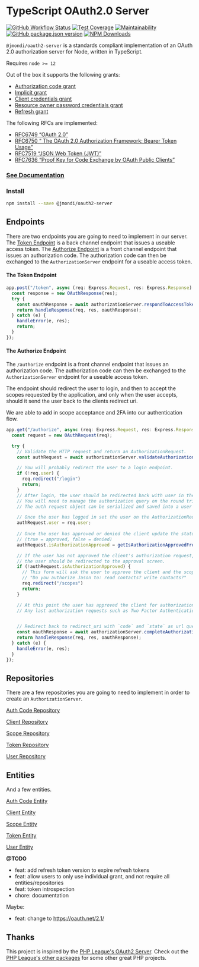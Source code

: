# TypeScript OAuth2.0 Server

[![GitHub Workflow Status](https://img.shields.io/github/workflow/status/jasonraimondi/typescript-oauth2-server/build%20and%20test?label=tests&style=flat-square)](https://github.com/jasonraimondi/typescript-oauth2-server)
[![Test Coverage](https://img.shields.io/codeclimate/coverage/jasonraimondi/typescript-oauth2-server?style=flat-square)](https://codeclimate.com/github/jasonraimondi/typescript-oauth2-server/test_coverage)
[![Maintainability](https://img.shields.io/codeclimate/coverage-letter/jasonraimondi/typescript-oauth2-server?label=maintainability&style=flat-square)](https://codeclimate.com/github/jasonraimondi/typescript-oauth2-server/maintainability)
[![GitHub package.json version](https://img.shields.io/github/package-json/v/jasonraimondi/typescript-oauth2-server?style=flat-square)](https://github.com/jasonraimondi/typescript-oauth2-server/releases/latest)
[![NPM Downloads](https://img.shields.io/npm/dt/@jmondi/oauth2-server?label=npm%20downloads&style=flat-square)](https://www.npmjs.com/package/@jmondi/oauth2-server)

`@jmondi/oauth2-server` is a standards compliant implementation of an OAuth 2.0 authorization server for Node, written in TypeScript. 

Requires `node >= 12`

Out of the box it supports the following grants:

- [Authorization code grant](#authorization-code-grant-with-pkce)
- [Implicit grant](#implicit-grant) 
- [Client credentials grant](#client-credentials-grant)
- [Resource owner password credentials grant](#password-grant)
- [Refresh grant](#refresh-token-grant)

The following RFCs are implemented:

- [RFC6749 “OAuth 2.0”](https://tools.ietf.org/html/rfc6749)
- [RFC6750 “ The OAuth 2.0 Authorization Framework: Bearer Token Usage”](https://tools.ietf.org/html/rfc6750)
- [RFC7519 “JSON Web Token (JWT)”](https://tools.ietf.org/html/rfc7519)
- [RFC7636 “Proof Key for Code Exchange by OAuth Public Clients”](https://tools.ietf.org/html/rfc7636)

### [See Documentation](https://jasonraimondi.github.io/typescript-oauth2-server/)

### Install

```bash
npm install --save @jmondi/oauth2-server
```

## Endpoints 

There are two endpoints you are going to need to implement in our server. The [Token Endpoint](#the-token-endpoint
) is a back channel endpoint that issues a useable access token. The [Authorize Endpoint](#the-authorize-endpoint) is a front channel endpoint that issues an authorization code. The authorization code can then be exchanged to the `AuthorizationServer` endpoint for a useable access token.

#### The Token Endpoint

```typescript
app.post("/token", async (req: Express.Request, res: Express.Response) => {
  const response = new OAuthResponse(res);
  try {
    const oauthResponse = await authorizationServer.respondToAccessTokenRequest(req, response);
    return handleResponse(req, res, oauthResponse);
  } catch (e) {
    handleError(e, res);
    return;
  }
});
```

#### The Authorize Endpoint

The `/authorize` endpoint is a front channel endpoint that issues an authorization code. The authorization code can then be exchanged to the `AuthorizationServer` endpoint for a useable access token.

The endpoint should redirect the user to login, and then to accept the scopes requested by the application, and only when the user accepts, should it send the user back to the clients redirect uri.

We are able to add in scope acceptance and 2FA into our authentication flow.

```typescript
app.get("/authorize", async (req: Express.Request, res: Express.Response) => {
  const request = new OAuthRequest(req);

  try {
    // Validate the HTTP request and return an AuthorizationRequest.
    const authRequest = await authorizationServer.validateAuthorizationRequest(request);

    // You will probably redirect the user to a login endpoint. 
    if (!req.user) {
      req.redirect("/login")
      return;
    }
    // After login, the user should be redirected back with user in the session.
    // You will need to manage the authorization query on the round trip.
    // The auth request object can be serialized and saved into a user's session.

    // Once the user has logged in set the user on the AuthorizationRequest
    authRequest.user = req.user;
    
    // Once the user has approved or denied the client update the status
    // (true = approved, false = denied)
    authRequest.isAuthorizationApproved = getIsAuthorizationApprovedFromSession();

    // If the user has not approved the client's authorization request, 
    // the user should be redirected to the approval screen.
    if (!authRequest.isAuthorizationApproved) {
      // This form will ask the user to approve the client and the scopes requested.
      // "Do you authorize Jason to: read contacts? write contacts?"
      req.redirect("/scopes")
      return;
    }

    // At this point the user has approved the client for authorization.
    // Any last authorization requests such as Two Factor Authentication (2FA) can happen here.


    // Redirect back to redirect_uri with `code` and `state` as url query params.
    const oauthResponse = await authorizationServer.completeAuthorizationRequest(authRequest);
    return handleResponse(req, res, oauthResponse);
  } catch (e) {
    handleError(e, res);
  }
});
```

## Repositories

There are a few repositories you are going to need to implement in order to create an `AuthorizationServer`.

[Auth Code Repository](https://jasonraimondi.github.io/typescript-oauth2-server/repositories/#auth-code-repository)

[Client Repository](https://jasonraimondi.github.io/typescript-oauth2-server/repositories/#client-repository)

[Scope Repository](https://jasonraimondi.github.io/typescript-oauth2-server/repositories/#scope-repository) 

[Token Repository](https://jasonraimondi.github.io/typescript-oauth2-server/repositories/#token-repository)

[User Repository](https://jasonraimondi.github.io/typescript-oauth2-server/repositories/#user-repository)

## Entities

And a few entities.

[Auth Code Entity](https://jasonraimondi.github.io/typescript-oauth2-server/entities/#auth-code-entity)

[Client Entity](https://jasonraimondi.github.io/typescript-oauth2-server/entities/#client-entity)

[Scope Entity](https://jasonraimondi.github.io/typescript-oauth2-server/entities/#scope-entity)

[Token Entity](https://jasonraimondi.github.io/typescript-oauth2-server/entities/#token-entity)

[User Entity](https://jasonraimondi.github.io/typescript-oauth2-server/entities/#user-entity)

**@TODO**

* feat: add refresh token version to expire refresh tokens 
* feat: allow users to only use individual grant, and not require all entities/repositories 
* feat: token introspection
* chore: documentation

Maybe: 

* feat: change to https://oauth.net/2.1/

## Thanks

This project is inspired by the [PHP League's OAuth2 Server](https://oauth2.thephpleague.com/). Check out the [PHP
 League's other packages](https://thephpleague.com/#packages) for some other great PHP projects.
